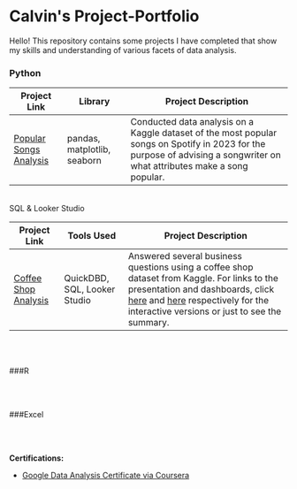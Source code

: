 # Calvin's Project-Portfolio
Hello! This repository contains some projects I have completed that show my skills and understanding of various facets of data analysis.


### Python

Project Link | Library | Project Description
---|---|---
[Popular Songs Analysis](https://github.com/calvinwgerard/Popular-Songs-Analysis) | pandas, matplotlib, seaborn | Conducted data analysis on a Kaggle dataset of the most popular songs on Spotify in 2023 for the purpose of advising a songwriter on what attributes make a song popular.
<br>
<br?


### SQL & Looker Studio

Project Link | Tools Used | Project Description
---|---|---
[Coffee Shop Analysis](https://github.com/calvinwgerard/Coffee-Shop-Analysis) | QuickDBD, SQL, Looker Studio | Answered several business questions using a coffee shop dataset from Kaggle. For links to the presentation and dashboards, click [here](https://docs.google.com/presentation/d/1reR3HmUVlRfNRcHJKarWXqfPLTm69qRAaVtklYAmRmY/edit?usp=sharing) and [here](https://lookerstudio.google.com/reporting/6133d989-7d50-4ff9-a77a-b2a967dc77e2) respectively for the interactive versions or just to see the summary.
<br>
<br>


###R

<br>
<br>


###Excel

<br>
<br>


**Certifications:**
- [Google Data Analysis Certificate via Coursera](https://coursera.org/share/0ff3ca55a21be7c2a8ed4279318ae093)
